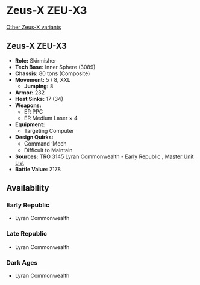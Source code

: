 # Zeus-X ZEU-X3 

[Other Zeus-X variants](../zeus-x.md) 

## Zeus-X ZEU-X3 

- **Role:** Skirmisher 
- **Tech Base:** Inner Sphere (3089) 
- **Chassis:** 80 tons (Composite) 
- **Movement:** 5 / 8, XXL 
  - **Jumping:** 8 
- **Armor:** 232 
- **Heat Sinks:** 17 (34) 
- **Weapons:** 
  - ER PPC 
  - ER Medium Laser × 4 
- **Equipment:** 
  - Targeting Computer 
- **Design Quirks:** 
  - Command ’Mech 
  - Difficult to Maintain 
- **Sources:** TRO 3145 Lyran Commonwealth - Early Republic , [Master Unit List](http://masterunitlist.info/Unit/Details/6633/zeus-x-zeu-x3) 
- **Battle Value:** 2178 

## Availability 

### Early Republic 

- Lyran Commonwealth 

### Late Republic 

- Lyran Commonwealth 

### Dark Ages 

- Lyran Commonwealth 

